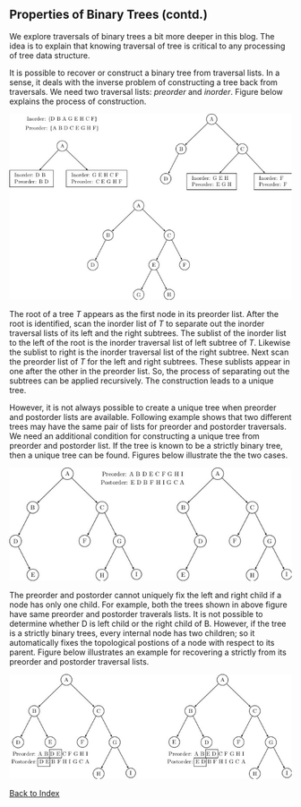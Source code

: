 ## Properties of Binary Trees (contd.)

We explore traversals of binary trees a bit more deeper in this blog. The 
idea is to explain that knowing traversal of tree is critical to any
processing of tree data structure.  

It is possible to recover or construct a binary tree from traversal lists. 
In a sense, it deals with the inverse problem of constructing a tree
back from traversals. We need two traversal lists: _preorder_ and _inorder_. 
Figure below explains the process of construction. 
<p align="center">
<img src="../images/examplePreIn.jpg">
</p>
The root of a tree <i>T</i> appears as the first node in its preorder list. After 
the root is identified, scan the inorder list of <i>T</i> to separate out the
inorder traversal lists of its left and the right subtrees. The sublist of 
the inorder list to the left of the root is the inorder traversal list of 
left subtree of <i>T</i>. Likewise the sublist to right is the inorder traversal
list of the right subtree. Next scan the preorder list of <i>T</i> for the left
and right subtrees. These sublists appear in one after the other in the 
preorder list. So, the process of separating out the subtrees can be applied
recursively. The construction leads to a unique tree.

However, it is not always possible to create a unique tree when preorder 
and postorder lists are available. Following example shows that two
different trees may have the same pair of lists for preorder and postorder 
traversals. We need an additional condition for constructing a unique tree
from preorder and postorder list. If the tree is known to be a strictly 
binary tree, then a unique tree can be found. Figures below illustrate the
the two cases.
<p align="center">
<img src="../images/examplePrePost.jpg">
</p>
The preorder and postorder cannot uniquely fix the left and right child if
a node has only one child. For example, both the trees shown in above figure have same preorder and postorder traverals lists.
It is not possible to determine whether D is left child or the right child of B. However, if the tree is a strictly binary trees, every internal 
node has two children; so it automatically fixes the topological postions of 
a node with respect to its parent. Figure below illustrates an example for recovering a strictly from its preorder and postorder traversal lists. 
<p align="center">
<img src="../images/examplePrePost2.jpg">
</p>

[Back to Index](../index.md)
